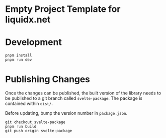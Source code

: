 # Empty Project Template for liquidx.net

# Development

```
pnpm install
pnpm run dev
```

# Publishing Changes

Once the changes can be published, the built version of the library needs to be published to a
git branch called `svelte-package`. The package is contained within `dist/`.

Before updating, bump the version number in `package.json`.

```
git checkout svelte-package
pnpm run build
git push origin svelte-package
```
